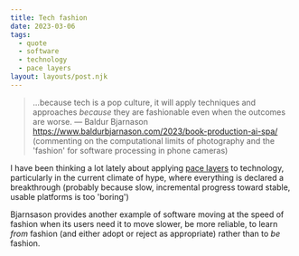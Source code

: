 ```yaml
---
title: Tech fashion
date: 2023-03-06
tags:
  - quote
  - software
  - technology
  - pace layers
layout: layouts/post.njk
---
```

> ...because tech is a pop culture, it will apply techniques and approaches _because_ they are fashionable even when the outcomes are worse.
> —  Baldur Bjarnason https://www.baldurbjarnason.com/2023/book-production-ai-spa/ (commenting on the computational limits of photography and the 'fashion' for software processing in phone cameras)

I have been thinking a lot lately about applying [pace layers](https://jods.mitpress.mit.edu/pub/issue3-brand/release/2) to technology, particularly in the current climate of hype, where everything is declared a breakthrough (probably because slow, incremental progress toward stable, usable platforms is too 'boring')

Bjarnsason provides another example of software moving at the speed of fashion when its users need it to move slower, be more reliable, to learn *from* fashion (and either adopt or reject as appropriate) rather than to _be_ fashion.
